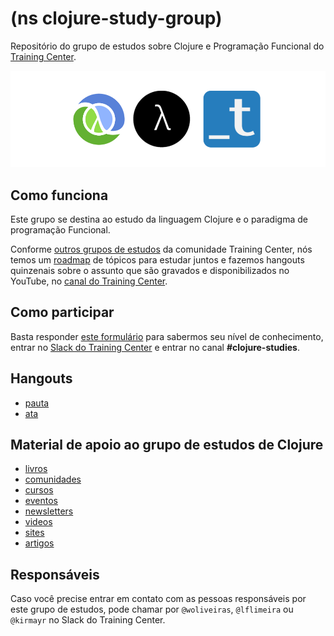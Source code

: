 # (ns clojure-study-group)

Repositório do grupo de estudos sobre Clojure e Programação Funcional do [Training Center](https://github.com/training-center/sobre).

<p align="center">
  <img src="assets/clojure-functional-training-center.png" alt="Logo do grupo de estudos de Clojure e Programação Funcional do Training Center">
</p>

## Como funciona

Este grupo se destina ao estudo da linguagem Clojure e o paradigma de programação Funcional.

Conforme [outros grupos de estudos](https://github.com/training-center/study-groups) da comunidade Training Center, nós temos um [roadmap](material/roadmap.md) de tópicos para estudar juntos e fazemos hangouts quinzenais sobre o assunto que são gravados e disponibilizados no YouTube, no [canal do Training Center](https://www.youtube.com/c/TrainingCenterChannel).

## Como participar

Basta responder [este formulário](https://woliveiras.typeform.com/to/GMPv1z) para sabermos seu nível de conhecimento, entrar no [Slack do Training Center](https://github.com/training-center/slack) e entrar no canal **#clojure-studies**.

## Hangouts

- [pauta](/material/agenda)
- [ata](material/minutes)

## Material de apoio ao grupo de estudos de Clojure

- [livros](material/dir/books.md)
- [comunidades](material/dir/communities.md)
- [cursos](material/dir/courses.md)
- [eventos](material/dir/events.md)
- [newsletters](material/dir/newsletters.md)
- [videos](material/dir/videos.md)
- [sites](material/dir/sites.md)
- [artigos](material/dir/articles.md)

## Responsáveis

Caso você precise entrar em contato com as pessoas responsáveis por este grupo de estudos, pode chamar por `@woliveiras`, `@lflimeira` ou `@kirmayr` no Slack do Training Center.
